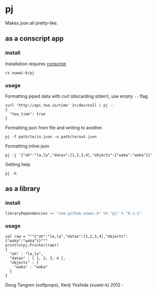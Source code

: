 # pj

Makes json all pretty-like.

## as a conscript app

### install

Installation requires [conscript][cs]

```
cs xuwei-k/pj
```

### usage

Formatting piped data with curl (discarding stderr), use empty `--` flag

```
curl 'http://api.tea.io/time' 2>/dev/null | pj --
{
  "tea_time": true
}
```
    
Formatting json from file and writing to another.

```
pj -f path/to/in.json -o path/to/out.json
```
    
Formatting inline json

```
pj -j '{"oh":"la,la","datas":[1,2,3,4],"objects":{"waka":"waka"}}'
```
    
Getting help

```
pj -h
```

## as a library

### install

```scala
libraryDependencies += "com.github.xuwei-k" %% "pj" % "0.1.1"
```

### usage

```
val raw = """{"oh":"la,la","datas":[1,2,3,4],"objects":{"waka":"waka"}}"""
println(pj.Printer(raw))
{
  "oh" : "la,la",
  "datas" : [ 1, 2, 3, 4 ],
  "objects" : {
    "waka" : "waka"
  }
}
```

Doug Tangren (softprops), Kenji Yoshida (xuwei-k) 2012 -

[cs]: https://github.com/foundweekends/conscript#readme
